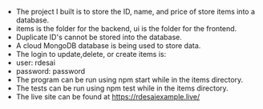 - The project I built is to store the ID, name, and price of store items into a database.
- items is the folder for the backend, ui is the folder for the frontend.
- Duplicate ID's cannot be stored into the database.
- A cloud MongoDB database is being used to store data. 
- The login to update,delete, or create items is:
- user: rdesai
- password: password
- The program can be run using npm start while in the items directory.
- The tests can be run using npm test while in the items directory. 
- The live site can be found at https://rdesaiexample.live/

